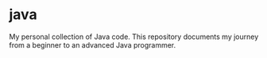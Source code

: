 # java
My personal collection of Java code. This repository documents my journey from a beginner to an advanced Java programmer.
